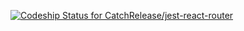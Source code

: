 [![Codeship Status for
CatchRelease/jest-react-router](https://app.codeship.com/projects/9311fdd0-23f5-0137-3ac5-76dc1c8ac71f/status?branch=master)](https://app.codeship.com/projects/330026)
